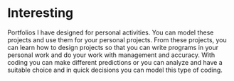 # Interesting

Portfolios I have designed for personal activities.
You can model these projects and use them for your personal projects. From these projects, you can learn how to design projects so that you can write programs in your personal work and do your work with management and accuracy.
With coding you can make different predictions or you can analyze and have a suitable choice and in quick decisions you can model this type of coding.
